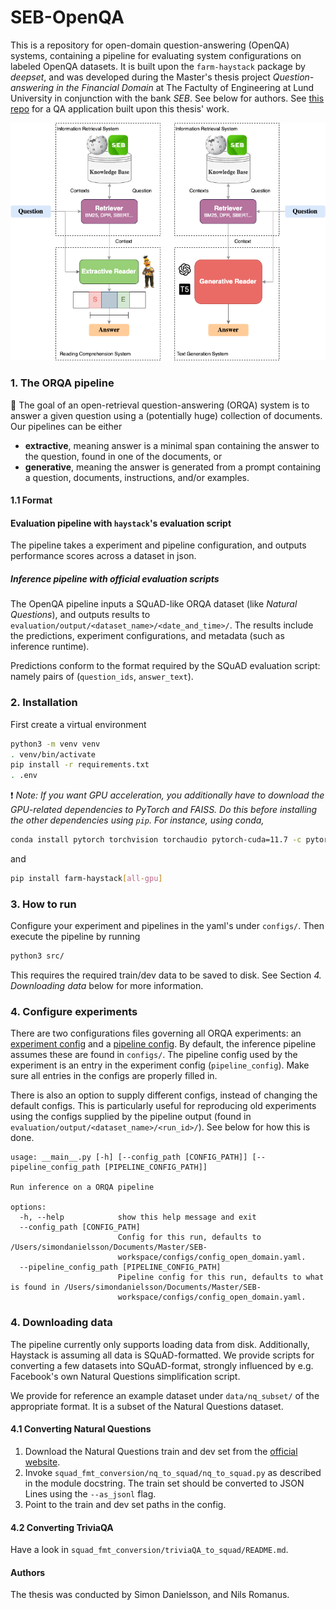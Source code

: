 # SEB-OpenQA

This is a repository for open-domain question-answering (OpenQA) systems, containing a pipeline for evaluating 
system configurations on labeled OpenQA datasets. It is built upon the `farm-haystack` package by _deepset_, and was 
developed during the Master's thesis project _Question-answering in the Financial Domain_ at The Factulty of Engineering at 
Lund University in conjunction with the bank _SEB_. See below for authors. See [this repo](https://github.com/simondanielsson/SEB-OpenQA-app)
for a QA application built upon this thesis' work.

![image](images/gen_vs_extr.png)

### 1. The ORQA pipeline 

:checkered_flag: The goal of an open-retrieval question-answering (ORQA) system is to answer a given question
using a (potentially huge) collection of documents. Our pipelines can be either
- **extractive**, meaning answer is a minimal span containing the answer to the question, found in one of the documents, or
- **generative**, meaning the answer is generated from a prompt containing a question, documents, instructions, and/or examples.


#### 1.1 Format 

#### Evaluation pipeline with `haystack`'s evaluation script

The pipeline takes a experiment and pipeline configuration, and outputs performance scores across a dataset in json.  

##### Inference pipeline with official evaluation scripts 

The OpenQA pipeline inputs a SQuAD-like ORQA dataset (like *Natural Questions*), 
and outputs results to `evaluation/output/<dataset_name>/<date_and_time>/`. The results 
include the predictions, experiment configurations, and metadata (such as inference runtime). 

Predictions conform to the format required by the SQuAD evaluation script: namely pairs of 
(`question_ids`, `answer_text`).

### 2. Installation

First create a virtual environment

```bash
python3 -m venv venv
. venv/bin/activate
pip install -r requirements.txt
. .env
```

:exclamation: *Note: If you want GPU acceleration, you additionally have to download the 
GPU-related dependencies to PyTorch and FAISS. Do this before installing the other dependencies
using `pip`. For instance, using conda,*

```bash
conda install pytorch torchvision torchaudio pytorch-cuda=11.7 -c pytorch -c nvidia
```

and 

```bash
pip install farm-haystack[all-gpu] 
```

### 3. How to run

Configure your experiment and pipelines in the yaml's under `configs/`. Then execute the pipeline by running 

```bash
python3 src/
```

This requires the required train/dev data to be saved to disk. See Section 
*4. Downloading data* below for more information.   

### 4. Configure experiments

There are two configurations files governing all ORQA experiments: 
an [experiment config](configs/config_open_domain.yaml) and a 
[pipeline config](configs/basic.haystack-pipeline.yml). By default, the inference 
pipeline assumes these are found in `configs/`. The pipeline config used by the experiment
is an entry in the experiment config (`pipeline_config`). Make sure all entries in the configs are properly filled in.

There is also an option to supply different configs, instead of changing the default configs.
This is particularly useful for reproducing old experiments using the configs supplied by the pipeline 
output (found in `evaluation/output/<dataset_name>/<run_id>/`). See below for how this is done.

```
usage: __main__.py [-h] [--config_path [CONFIG_PATH]] [--pipeline_config_path [PIPELINE_CONFIG_PATH]]

Run inference on a ORQA pipeline

options:
  -h, --help            show this help message and exit
  --config_path [CONFIG_PATH]
                        Config for this run, defaults to /Users/simondanielsson/Documents/Master/SEB-
                        workspace/configs/config_open_domain.yaml.
  --pipeline_config_path [PIPELINE_CONFIG_PATH]
                        Pipeline config for this run, defaults to what is found in /Users/simondanielsson/Documents/Master/SEB-
                        workspace/configs/config_open_domain.yaml.
```

### 4. Downloading data

The pipeline currently only supports loading data from disk. Additionally, Haystack
is assuming all data is SQuAD-formatted. We provide scripts for converting a few datasets into
SQuAD-format, strongly influenced by e.g. Facebook's own Natural Questions simplification script.

We provide for reference an example dataset under `data/nq_subset/` of the appropriate format. It is a subset 
of the Natural Questions dataset. 

#### 4.1 Converting Natural Questions
1. Download the Natural Questions train and dev set from the [official website](https://ai.google.com/research/NaturalQuestions/download).
2. Invoke `squad_fmt_conversion/nq_to_squad/nq_to_squad.py` as described in the module docstring. The train set should 
be converted to JSON Lines using the `--as_jsonl` flag.
3. Point to the train and dev set paths in the config.

#### 4.2 Converting TriviaQA

Have a look in `squad_fmt_conversion/triviaQA_to_squad/README.md`.


#### Authors

The thesis was conducted by Simon Danielsson, and Nils Romanus.